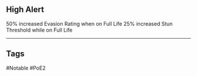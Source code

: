 ## High Alert
50% increased Evasion Rating when on Full Life
25% increased Stun Threshold while on Full Life

---
## Tags
#Notable
#PoE2
